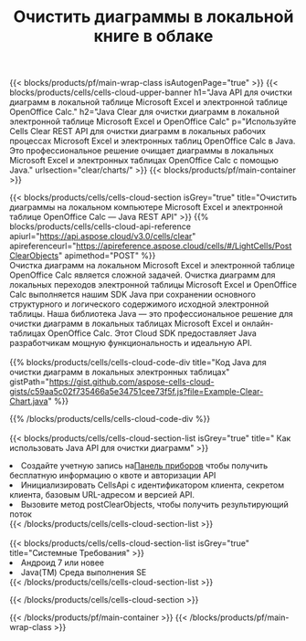 ﻿---
title:  Очистить диаграммы в локальной книге в облаке
description:  Облачные API и SDK для очистки диаграмм на Microsoft Excel и OpenOffice Calc. Четкие диаграммы в локальных электронных таблицах по Cells Облаку API. SDK поддерживает различные языки разработки. Среди них Android, C#, Go, Java, NodeJS, Perl, PHP, Python, Ruby и swift.
url: /ru/java/clear/charts/
---
{{< blocks/products/pf/main-wrap-class isAutogenPage="true" >}}
{{< blocks/products/cells/cells-cloud-upper-banner h1="Java API для очистки диаграмм в локальной таблице Microsoft Excel и электронной таблице OpenOffice Calc." h2="Java Clear для очистки диаграмм в локальной электронной таблице Microsoft Excel и OpenOffice Calc" p="Используйте Cells Clear REST API для очистки диаграмм в локальных рабочих процессах Microsoft Excel и электронных таблиц OpenOffice Calc в Java. Это профессиональное решение очищает диаграммы в локальных Microsoft Excel и электронных таблицах OpenOffice Calc с помощью Java." urlsection="clear/charts/" >}}
{{< blocks/products/pf/main-container >}}

{{< blocks/products/cells/cells-cloud-section isGrey="true" title="Очистить диаграммы на локальном компьютере Microsoft Excel и электронной таблице OpenOffice Calc — Java REST API" >}}
{{% blocks/products/cells/cells-cloud-api-reference apiurl="https://api.aspose.cloud/v3.0/cells/clear" apireferenceurl="https://apireference.aspose.cloud/cells/#/LightCells/PostClearObjects" apimethod="POST" %}}
<br/>
Очистка диаграмм на локальном Microsoft Excel и электронной таблице OpenOffice Calc является сложной задачей. Очистка диаграмм для локальных переходов электронной таблицы Microsoft Excel и OpenOffice Calc выполняется нашим SDK Java при сохранении основного структурного и логического содержимого исходной электронной таблицы. Наша библиотека Java — это профессиональное решение для очистки диаграмм в локальных таблицах Microsoft Excel и онлайн-таблицах OpenOffice Calc. Этот Cloud SDK предоставляет Java разработчикам мощную функциональность и идеальную API.
<br/>
<br/>
{{% blocks/products/cells/cells-cloud-code-div title="Код Java для очистки диаграмм в локальных электронных таблицах" gistPath="https://gist.github.com/aspose-cells-cloud-gists/c59aa5c02f735466a5e34751cee73f5f.js?file=Example-Clear-Chart.java" %}}
  
{{% /blocks/products/cells/cells-cloud-code-div %}}
<br/>
<br/>
{{< blocks/products/cells/cells-cloud-section-list isGrey="true" title=" Как использовать Java API для очистки диаграмм" >}}
<li> Создайте учетную запись на<a href="https://dashboard.aspose.cloud/">Панель приборов</a> чтобы получить бесплатную информацию о квоте и авторизации API</li>
<li>Инициализировать CellsApi с идентификатором клиента, секретом клиента, базовым URL-адресом и версией API.</li>
<li>Вызовите метод postClearObjects, чтобы получить результирующий поток</li>
{{< /blocks/products/cells/cells-cloud-section-list >}}
<br/>
<br/>
{{< blocks/products/cells/cells-cloud-section-list isGrey="true" title="Системные Требования" >}}
<li>Андроид 7 или новее</li>
<li>Java(TM) Среда выполнения SE</li>
{{< /blocks/products/cells/cells-cloud-section-list >}}

{{< /blocks/products/cells/cells-cloud-section >}}

{{< /blocks/products/pf/main-container >}}
{{< /blocks/products/pf/main-wrap-class >}}
